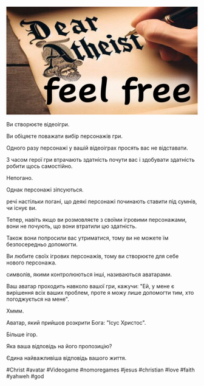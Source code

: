 ![Video cover image](../cover.jpg "cover photo")

Ви створюєте відеоігри.

Ви обіцяєте поважати вибір персонажів гри.

Одного разу персонажі у вашій відеоіграх просять вас не відставати.

З часом герої гри втрачають здатність почути вас і здобувати здатність робити щось самостійно.

Непогано.

Однак персонажі зіпсуються.

речі настільки погані, що деякі персонажі починають ставити під сумнів, чи існує ви.

Тепер, навіть якщо ви розмовляєте з своїми ігровими персонажами, вони не почують, що вони втратили цю здатність.

Також вони попросили вас утриматися, тому ви не можете їм безпосередньо допомогти.

Ви любите своїх ігрових персонажів, тому ви створюєте для себе нового персонажа.

символів, якими контролюються інші, називаються аватарами.

Ваш аватар проходить навколо вашої гри, кажучи: "Ей, у мене є вирішення всіх ваших проблем, проте я можу лише допомогти тим, хто погоджується на мене".

Хммм.

Аватар, який прийшов розкрити Бога: "Ісус Христос".

Більше ігор.

Яка ваша відповідь на його пропозицію?

Єдина найважливіша відповідь вашого життя.

#Christ #avatar #Videogame #nomoregames #jesus #christian #love #faith #yahweh #god